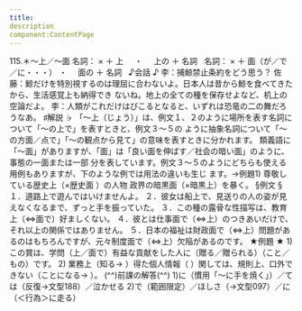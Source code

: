 ```yaml
---
title:
description
component:ContentPage
---
```



115.＊～上／～面
名詞： × ＋ 上     ・
    上の ＋ 名詞  
名詞： × ＋ 面（が／で／に・・・） ・
    面の ＋ 名詞  
♪会話 ♪
李：捕鯨禁止条約をどう思う？
佐藤：鯨だけを特別視するのは理屈に合わないよ。日本人は昔から鯨を食べてきたから、生活感覚上も納得でき ないね。地上の全ての種を保存せよなど、机上の空論だよ。
李：人類がこれだけはびこるとなると、いずれは恐竜の二の舞だろうなあ。
♯解説 ♭
「～上（じょう）」は、例文１、２のように場所を表す名詞について「～の上で」を表すときと、例文３～５の
ように抽象名詞について「～の方面／点で」「～の観点から見て」の意味を表すときに分かれます。 類義語に「～面」がありますが、「面」は「良い面を伸ばす／社会の暗い面」のように、事態の一面または一部
分を表しています。例文３～５のようにどちらも使える用例もありますが、下のような例では用法の違いも生じ ます。→例題1)
尊敬している歴史上（×歴史面 ）の人物 政界の暗黒面（×暗黒上）を暴く。
§例文 §
１．道路上で遊んではいけませんよ。
２．彼女は船上で、見送りの人の姿が見えなくなるまで、ずっと手を振っていた。
３．この種の露骨な性描写は、教育上（⇔面で）好ましくない。
４．彼とは仕事面で（⇔上）のつきあいだけで、それ以上の関係ではありません。
５．日本の福祉は財政面で（⇔上）問題があるのはもちろんですが、元々制度面で（⇔上）欠陥があるのです。
★例題 ★
1)この賞は、学問（上／面で）有益な貢献をした人に（贈る／贈られる）（こと／もの）です。
2) 業務上（知る→ ）得た個人情報（ ）関しては、規則上、口外できない（ことになる→ ）。
(^^)前課の解答(^^)
1)に（慣用「～に手を焼く」）／ては（反復→文型188）／泣かせる
2)で（範囲限定）／ほしさ（→文型097）／に（＜行為＞に走る）
